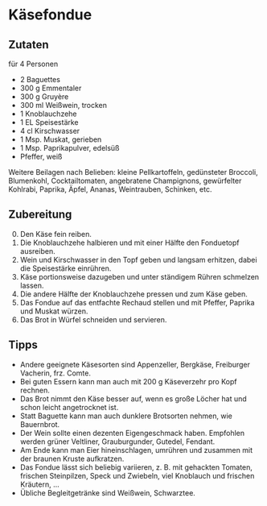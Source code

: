 # Käsefondue


## Zutaten

für 4 Personen

- 2 Baguettes
- 300 g Emmentaler
- 300 g Gruyère
- 300 ml Weißwein, trocken
- 1 Knoblauchzehe
- 1 EL Speisestärke
- 4 cl Kirschwasser
- 1 Msp. Muskat, gerieben
- 1 Msp. Paprikapulver, edelsüß
- Pfeffer, weiß

Weitere Beilagen nach Belieben: kleine Pellkartoffeln, gedünsteter Broccoli, Blumenkohl, Cocktailtomaten, angebratene Champignons, gewürfelter Kohlrabi, Paprika, Äpfel, Ananas, Weintrauben, Schinken, etc.


## Zubereitung

0. Den Käse fein reiben.
1. Die Knoblauchzehe halbieren und mit einer Hälfte den Fonduetopf ausreiben.
2. Wein und Kirschwasser in den Topf geben und langsam erhitzen, dabei die Speisestärke einrühren.
3. Käse portionsweise dazugeben und unter ständigem Rühren schmelzen lassen.
4. Die andere Hälfte der Knoblauchzehe pressen und zum Käse geben.
6. Das Fondue auf das entfachte Rechaud stellen und mit Pfeffer, Paprika und Muskat würzen.
7. Das Brot in Würfel schneiden und servieren.


## Tipps

- Andere geeignete Käsesorten sind Appenzeller, Bergkäse, Freiburger Vacherin, frz. Comte.
- Bei guten Essern kann man auch mit 200 g Käseverzehr pro Kopf rechnen.
- Das Brot nimmt den Käse besser auf, wenn es große Löcher hat und schon leicht angetrocknet ist.
- Statt Baguette kann man auch dunklere Brotsorten nehmen, wie Bauernbrot.
- Der Wein sollte einen dezenten Eigengeschmack haben. Empfohlen werden grüner Veltliner, Grauburgunder, Gutedel, Fendant.
- Am Ende kann man Eier hineinschlagen, umrühren und zusammen mit der braunen Kruste aufkratzen.
- Das Fondue lässt sich beliebig variieren, z. B. mit gehackten Tomaten, frischen Steinpilzen, Speck und Zwiebeln, viel Knoblauch und frischen Kräutern, ...
- Übliche Begleitgetränke sind Weißwein, Schwarztee.
